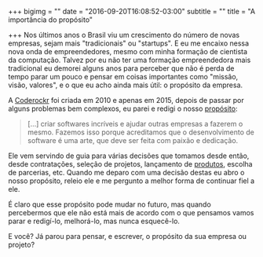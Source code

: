 +++
bigimg = ""
date = "2016-09-20T16:08:52-03:00"
subtitle = ""
title = "A importância do propósito"

+++
Nos últimos anos o Brasil viu um crescimento do número de novas empresas, sejam mais "tradicionais" ou "startups". E eu me encaixo nessa nova onda de empreendedores, mesmo com minha formação de cientista da computação. Talvez por eu não ter uma formação empreendedora mais tradicional eu demorei alguns anos para perceber que não é perda de tempo parar um pouco e pensar em coisas importantes como "missão, visão, valores", e o que eu acho ainda mais útil: o propósito da empresa.

<!--more-->

A [Coderockr](http://coderockr.com) foi criada em 2010 e apenas em 2015, depois de passar por alguns problemas bem complexos, eu parei e redigi o nosso [propósito](https://blog.coderockr.com/o-propósito-da-coderockr-56bb69334acb#.t0d26cymw):

> […] criar softwares incríveis e ajudar outras empresas a fazerem o mesmo. Fazemos isso porque acreditamos que o desenvolvimento de software é uma arte, que deve ser feita com paixão e dedicação.

Ele vem servindo de guia para várias decisões que tomamos desde então, desde contratações, seleção de projetos, lançamento de [produtos](http://planrockr.com/), escolha de parcerias, etc. Quando me deparo com uma decisão destas eu abro o nosso propósito, releio ele e me pergunto a melhor forma de continuar fiel a ele.

É claro que esse propósito pode mudar no futuro, mas quando percebermos que ele não está mais de acordo com o que pensamos vamos parar e redigí-lo, melhorá-lo, mas nunca esquecê-lo.

E você? Já parou para pensar, e escrever, o propósito da sua empresa ou projeto?
